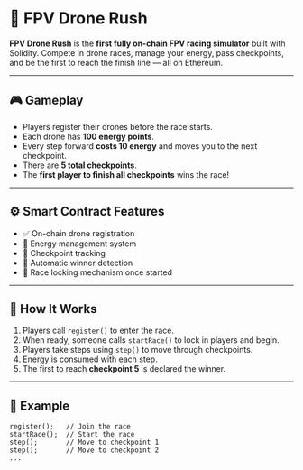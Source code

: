 # 🚀 FPV Drone Rush

**FPV Drone Rush** is the **first fully on-chain FPV racing simulator** built with Solidity. Compete in drone races, manage your energy, pass checkpoints, and be the first to reach the finish line — all on Ethereum.

---

## 🎮 Gameplay   

- Players register their drones before the race starts. 
- Each drone has **100 energy points**.
- Every step forward **costs 10 energy** and moves you to the next checkpoint.
- There are **5 total checkpoints**. 
- The **first player to finish all checkpoints** wins the race!  
  
---

## ⚙️ Smart Contract Features 

- ✅ On-chain drone registration
- 🔋 Energy management system
- 🏁 Checkpoint tracking
- 👑 Automatic winner detection
- 🛑 Race locking mechanism once started

---

## 🧠 How It Works

1. Players call `register()` to enter the race.
2. When ready, someone calls `startRace()` to lock in players and begin.
3. Players take steps using `step()` to move through checkpoints.
4. Energy is consumed with each step.
5. The first to reach **checkpoint 5** is declared the winner.

---

## 🧪 Example

```solidity
register();   // Join the race
startRace();  // Start the race
step();       // Move to checkpoint 1
step();       // Move to checkpoint 2
...
